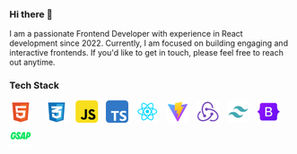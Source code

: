 ### Hi there 👋

I am a passionate Frontend Developer with experience in React development since 2022. Currently, I am focused on building engaging and interactive frontends. If you'd like to get in touch, please feel free to reach out anytime.

### Tech Stack
<img src="icons/html.svg" alt="HTML5" width="40" height="40" style="margin-right: 20px;"/> <img src="icons/css.svg" alt="CSS3" width="40" height="40" style="margin-right: 10px;"/> 
<img src="icons/javascript.svg" alt="JavaScript" width="40" height="40" style="margin-right: 10px;"/> 
<img src="icons/typescript.svg" alt="TypeScript" width="40" height="40" style="margin-right: 10px;"/> 
<img src="icons/reactjs.svg" alt="React" width="40" height="40" style="margin-right: 10px;"/> 
<img src="icons/vite.svg" alt="Vite" width="40" height="40" style="margin-right: 10px;"/> 
<img src="icons/redux.svg" alt="Redux" width="40" height="40" style="margin-right: 10px;"/> 
<img src="icons/tailwind.svg" alt="Tailwind CSS" width="40" height="40" style="margin-right: 10px;"/> 
<img src="icons/bootstrap.svg" alt="Bootstrap" width="40" height="40" style="margin-right: 10px;"/>
 <img src="icons/GSAP.png" alt="GSAP" width="40" height="40" style="margin-right: 10px;"/>


  
